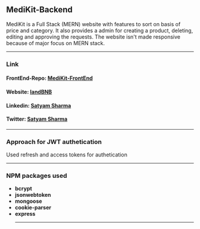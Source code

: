 <h2>MediKit-Backend</h2>
<p> MediKit is a Full Stack (MERN) website with features to sort on basis of price and category. It also provides a admin for creating a product, deleting, editing and approving the requests. The website isn't made responsive because of major focus on MERN stack. </p>
<hr>
<h3>Link</h3>
<h4>FrontEnd-Repo: <a href="https://github.com/sids89962/Medikit">MediKit-FrontEnd</a> </h4>
<h4>Website: <a href="https://jan-aushidi-yogna.herokuapp.com/">landBNB</a> </h4>
<h4>Linkedin: <a href="https://www.linkedin.com/in/satyamsharma1997/">Satyam Sharma</a> </h4>
<h4>Twitter: <a href="https://twitter.com/__sharmajii">Satyam Sharma</a> </h4>
<hr>
<h3>Approach for JWT authetication</h3>
 Used refresh and access tokens for authetication
 

<hr>
<h3>NPM packages used</h3>
<ul>
<li><strong>bcrypt</strong></li>
<li><strong>jsonwebtoken</strong></li>
<li><strong>mongoose</strong></li>
<li><strong>cookie-parser</strong></li>
<li><strong>express</strong></li>

<hr>
